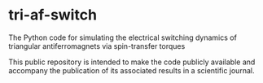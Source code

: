 # tri-af-switch
The Python code for simulating the electrical switching dynamics of triangular antiferromagnets via spin-transfer torques

This public repository is intended to make the code publicly available and accompany the publication of its associated results in a scientific journal.
